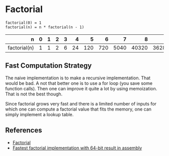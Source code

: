 # Factorial

```pseudocode
factorial(0) = 1
factorial(n) = n * factorial(n - 1)
```

|       n      | 0 | 1 | 2 | 3 |  4 |   5 |   6 |    7 |     8 |      9 |
|-------------:|--:|--:|--:|--:|---:|----:|----:|-----:|------:|-------:|
| factorial(n) | 1 | 1 | 2 | 6 | 24 | 120 | 720 | 5040 | 40320 | 362880 |

## Fast Computation Strategy

The naive implementation is to make a recursive implementation. That would be bad. A not that better one is to use a for loop (you save some function calls). Then one can improve it quite a lot by using memoization. That is not the best though.

Since factorial grows very fast and there is a limited number of inputs for which one can compute a factorial value that fits the memory, one can simply implement a lookup table.

## References

- [Factorial](https://en.wikipedia.org/wiki/Factorial)
- [Fastest factorial implementation with 64-bit result in assembly](https://stackoverflow.com/questions/3207094/fastest-factorial-implementation-with-64-bit-result-in-assembly)
